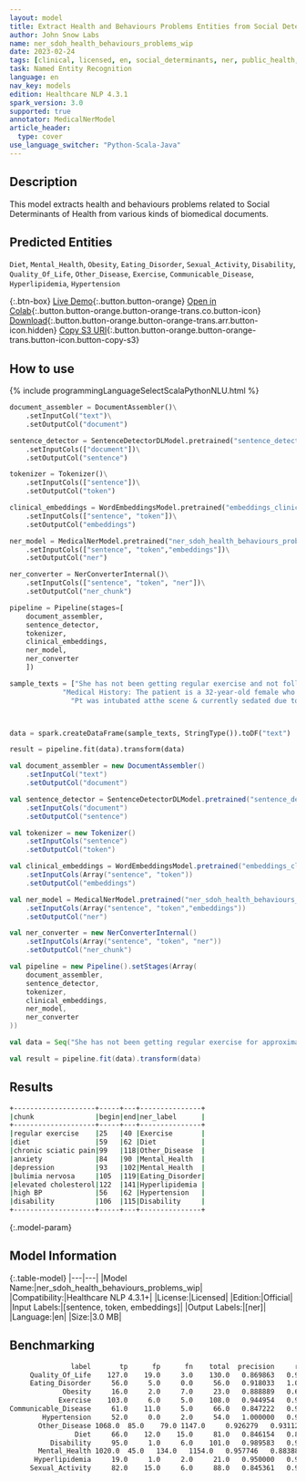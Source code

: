 ```yaml
---
layout: model
title: Extract Health and Behaviours Problems Entities from Social Determinants of Health Texts
author: John Snow Labs
name: ner_sdoh_health_behaviours_problems_wip
date: 2023-02-24
tags: [clinical, licensed, en, social_determinants, ner, public_health, sdoh, health, behaviours, problems, health_behaviours_problems]
task: Named Entity Recognition
language: en
nav_key: models
edition: Healthcare NLP 4.3.1
spark_version: 3.0
supported: true
annotator: MedicalNerModel
article_header:
  type: cover
use_language_switcher: "Python-Scala-Java"
---
```


## Description

This model extracts health and behaviours problems related to Social Determinants of Health from various kinds of biomedical documents.

## Predicted Entities

`Diet`, `Mental_Health`, `Obesity`, `Eating_Disorder`, `Sexual_Activity`, `Disability`, `Quality_Of_Life`, `Other_Disease`, `Exercise`, `Communicable_Disease`, `Hyperlipidemia`, `Hypertension`

{:.btn-box}
[Live Demo](https://demo.johnsnowlabs.com/healthcare/SDOH/){:.button.button-orange}
[Open in Colab](https://colab.research.google.com/github/JohnSnowLabs/spark-nlp-workshop/blob/master/healthcare-nlp/27.0.Social_Determinant_of_Health_Models.ipynb){:.button.button-orange.button-orange-trans.co.button-icon}
[Download](https://s3.amazonaws.com/auxdata.johnsnowlabs.com/clinical/models/ner_sdoh_health_behaviours_problems_wip_en_4.3.1_3.0_1677198610586.zip){:.button.button-orange.button-orange-trans.arr.button-icon.hidden}
[Copy S3 URI](s3://auxdata.johnsnowlabs.com/clinical/models/ner_sdoh_health_behaviours_problems_wip_en_4.3.1_3.0_1677198610586.zip){:.button.button-orange.button-orange-trans.button-icon.button-copy-s3}

## How to use



<div class="tabs-box" markdown="1">
{% include programmingLanguageSelectScalaPythonNLU.html %}

```python
document_assembler = DocumentAssembler()\
    .setInputCol("text")\
    .setOutputCol("document")

sentence_detector = SentenceDetectorDLModel.pretrained("sentence_detector_dl", "en")\
    .setInputCols(["document"])\
    .setOutputCol("sentence")

tokenizer = Tokenizer()\
    .setInputCols(["sentence"])\
    .setOutputCol("token")

clinical_embeddings = WordEmbeddingsModel.pretrained("embeddings_clinical", "en", "clinical/models")\
    .setInputCols(["sentence", "token"])\
    .setOutputCol("embeddings")

ner_model = MedicalNerModel.pretrained("ner_sdoh_health_behaviours_problems_wip", "en", "clinical/models")\
    .setInputCols(["sentence", "token","embeddings"])\
    .setOutputCol("ner")

ner_converter = NerConverterInternal()\
    .setInputCols(["sentence", "token", "ner"])\
    .setOutputCol("ner_chunk")

pipeline = Pipeline(stages=[
    document_assembler, 
    sentence_detector,
    tokenizer,
    clinical_embeddings,
    ner_model,
    ner_converter   
    ])

sample_texts = ["She has not been getting regular exercise and not followed diet for approximately two years due to chronic sciatic pain.",
             "Medical History: The patient is a 32-year-old female who presents with a history of anxiety, depression, bulimia nervosa, elevated cholesterol, and substance abuse.",
               "Pt was intubated atthe scene & currently sedated due to high BP. Also, he is currently on social security disability."]



data = spark.createDataFrame(sample_texts, StringType()).toDF("text")

result = pipeline.fit(data).transform(data)
```
```scala
val document_assembler = new DocumentAssembler()
    .setInputCol("text")
    .setOutputCol("document")

val sentence_detector = SentenceDetectorDLModel.pretrained("sentence_detector_dl", "en")
    .setInputCols("document")
    .setOutputCol("sentence")

val tokenizer = new Tokenizer()
    .setInputCols("sentence")
    .setOutputCol("token")

val clinical_embeddings = WordEmbeddingsModel.pretrained("embeddings_clinical", "en", "clinical/models")
    .setInputCols(Array("sentence", "token"))
    .setOutputCol("embeddings")

val ner_model = MedicalNerModel.pretrained("ner_sdoh_health_behaviours_problems_wip", "en", "clinical/models")
    .setInputCols(Array("sentence", "token","embeddings"))
    .setOutputCol("ner")

val ner_converter = new NerConverterInternal()
    .setInputCols(Array("sentence", "token", "ner"))
    .setOutputCol("ner_chunk")

val pipeline = new Pipeline().setStages(Array(
    document_assembler, 
    sentence_detector,
    tokenizer,
    clinical_embeddings,
    ner_model,
    ner_converter   
))

val data = Seq("She has not been getting regular exercise for approximately two years due to chronic sciatic pain.").toDS.toDF("text")

val result = pipeline.fit(data).transform(data)
```
</div>

## Results

```bash
+--------------------+-----+---+---------------+
|chunk               |begin|end|ner_label      |
+--------------------+-----+---+---------------+
|regular exercise    |25   |40 |Exercise       |
|diet                |59   |62 |Diet           |
|chronic sciatic pain|99   |118|Other_Disease  |
|anxiety             |84   |90 |Mental_Health  |
|depression          |93   |102|Mental_Health  |
|bulimia nervosa     |105  |119|Eating_Disorder|
|elevated cholesterol|122  |141|Hyperlipidemia |
|high BP             |56   |62 |Hypertension   |
|disability          |106  |115|Disability     |
+--------------------+-----+---+---------------+
```

{:.model-param}
## Model Information

{:.table-model}
|---|---|
|Model Name:|ner_sdoh_health_behaviours_problems_wip|
|Compatibility:|Healthcare NLP 4.3.1+|
|License:|Licensed|
|Edition:|Official|
|Input Labels:|[sentence, token, embeddings]|
|Output Labels:|[ner]|
|Language:|en|
|Size:|3.0 MB|

## Benchmarking

```bash
               label	   tp	   fp	   fn	 total	precision	  recall	      f1
     Quality_Of_Life	127.0	 19.0	  3.0	 130.0	 0.869863	0.976923	0.920290
     Eating_Disorder	 56.0	  5.0	  0.0	  56.0	 0.918033	1.000000	0.957265
             Obesity	 16.0	  2.0	  7.0	  23.0	 0.888889	0.695652	0.780488
            Exercise	103.0	  6.0	  5.0	 108.0	 0.944954	0.953704	0.949309
Communicable_Disease	 61.0	 11.0	  5.0	  66.0	 0.847222	0.924242	0.884058
        Hypertension	 52.0	  0.0	  2.0	  54.0	 1.000000	0.962963	0.981132
       Other_Disease 1068.0	 85.0	 79.0 1147.0	 0.926279	0.931125	0.928696
                Diet	 66.0	 12.0	 15.0	  81.0	 0.846154	0.814815	0.830189
          Disability	 95.0	  1.0	  6.0	 101.0	 0.989583	0.940594	0.964467
       Mental_Health 1020.0	 45.0	134.0	1154.0	 0.957746	0.883882	0.919333
      Hyperlipidemia	 19.0	  1.0	  2.0	  21.0	 0.950000	0.904762	0.926829
     Sexual_Activity	 82.0	 15.0	  6.0	  88.0	 0.845361	0.931818	0.886486
```
